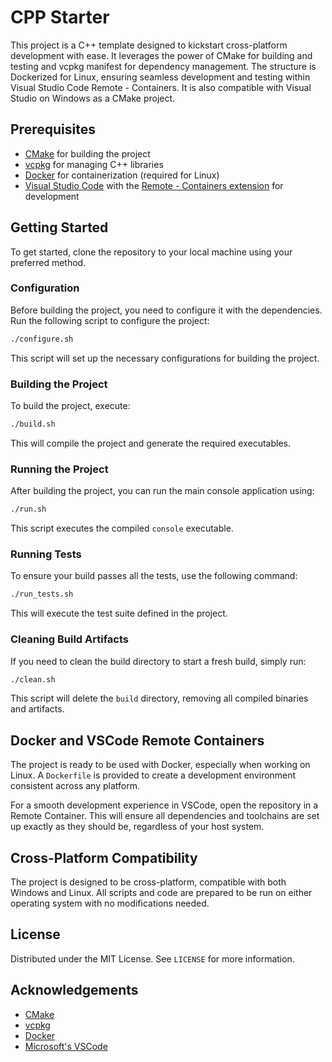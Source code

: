 # CPP Starter

This project is a C++ template designed to kickstart cross-platform development with ease. It leverages the power of CMake for building and testing and vcpkg manifest for dependency management. The structure is Dockerized for Linux, ensuring seamless development and testing within Visual Studio Code Remote - Containers. It is also compatible with Visual Studio on Windows as a CMake project.

## Prerequisites

- [CMake](https://cmake.org/download/) for building the project
- [vcpkg](https://github.com/microsoft/vcpkg) for managing C++ libraries
- [Docker](https://www.docker.com/get-started) for containerization (required for Linux)
- [Visual Studio Code](https://code.visualstudio.com/) with the [Remote - Containers extension](https://code.visualstudio.com/docs/remote/containers) for development

## Getting Started

To get started, clone the repository to your local machine using your preferred method.

### Configuration

Before building the project, you need to configure it with the dependencies. Run the following script to configure the project:

```sh
./configure.sh
```

This script will set up the necessary configurations for building the project.

### Building the Project

To build the project, execute:

```sh
./build.sh
```

This will compile the project and generate the required executables.

### Running the Project

After building the project, you can run the main console application using:

```sh
./run.sh
```

This script executes the compiled `console` executable.

### Running Tests

To ensure your build passes all the tests, use the following command:

```sh
./run_tests.sh
```

This will execute the test suite defined in the project.

### Cleaning Build Artifacts

If you need to clean the build directory to start a fresh build, simply run:

```sh
./clean.sh
```

This script will delete the `build` directory, removing all compiled binaries and artifacts.

## Docker and VSCode Remote Containers

The project is ready to be used with Docker, especially when working on Linux. A `Dockerfile` is provided to create a development environment consistent across any platform.

For a smooth development experience in VSCode, open the repository in a Remote Container. This will ensure all dependencies and toolchains are set up exactly as they should be, regardless of your host system.

## Cross-Platform Compatibility

The project is designed to be cross-platform, compatible with both Windows and Linux. All scripts and code are prepared to be run on either operating system with no modifications needed.

## License

Distributed under the MIT License. See `LICENSE` for more information.

## Acknowledgements

- [CMake](https://cmake.org/)
- [vcpkg](https://github.com/microsoft/vcpkg)
- [Docker](https://www.docker.com/)
- [Microsoft's VSCode](https://code.visualstudio.com/)

